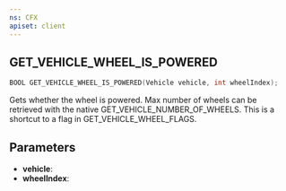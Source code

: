 ```yaml
---
ns: CFX
apiset: client
---
```

## GET_VEHICLE_WHEEL_IS_POWERED

```c
BOOL GET_VEHICLE_WHEEL_IS_POWERED(Vehicle vehicle, int wheelIndex);
```

Gets whether the wheel is powered.
Max number of wheels can be retrieved with the native GET_VEHICLE_NUMBER_OF_WHEELS.
This is a shortcut to a flag in GET_VEHICLE_WHEEL_FLAGS.

## Parameters
* **vehicle**:
* **wheelIndex**:

